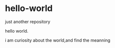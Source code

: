 # hello-world
just another repository

hello world.

i am curiosity about the world,and find the meanning
